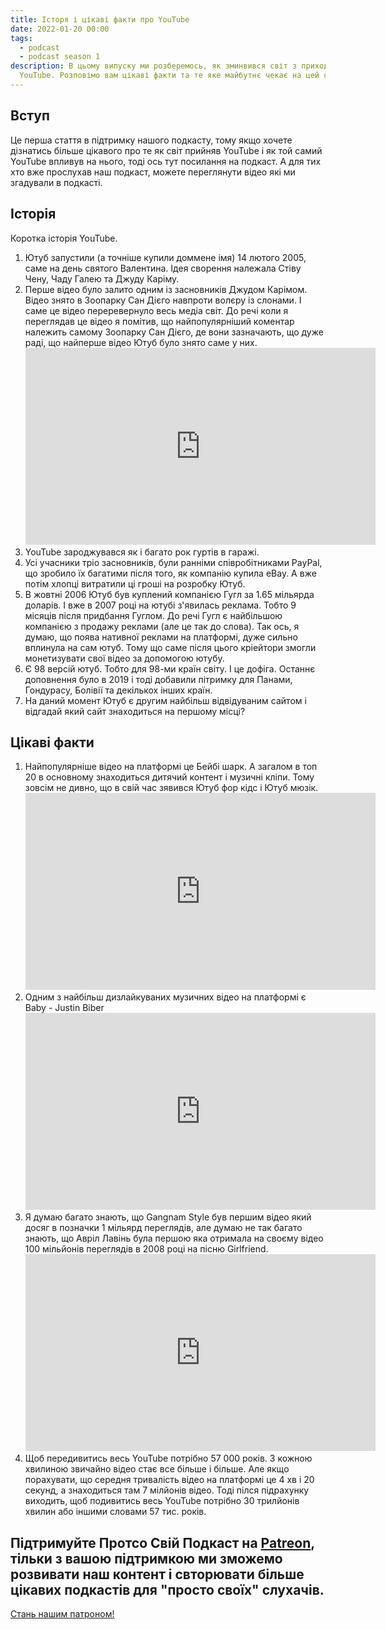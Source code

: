 ```yaml
---
title: Історя і цікаві факти про YouTube
date: 2022-01-20 00:00
tags:
  - podcast
  - podcast season 1
description: В цьому випуску ми розберемось, як зминвився світ з приходом
  YouTube. Розповімо вам цікаві факти та те яке майбутнє чекає на цей сервіс
---
```


## Вступ

Це перша стаття в підтримку нашого подкасту, тому якщо хочете дізнатись більше цікавого про те як світ прийняв YouTube і як той самий YouTube впливув на нього, тоді ось тут посилання на подкаст. А для тих хто вже прослухав наш подкаст, можете переглянути відео які ми згадували в подкасті.

## Історія

Коротка історія YouTube.

1. Ютуб запустили (а точніше купили доммене імя) 14 лютого 2005, саме на день святого Валентина. Ідея сворення належала Стіву Чену, Чаду Галею та Джуду Каріму.
2. Перше відео було залито одним із засновників Джудом Карімом. Відео знято в Зоопарку Сан Дієго навпроти волєру із слонами. І саме це відео переревернуло весь медіа світ. До речі коли я переглядав це відео я помітив, що найпопулярніший коментар належить самому Зоопарку Сан Дієго, де вони зазначають, що дуже раді, що найперше відео Ютуб було знято саме у них. <iframe width="560" height="315" src="https://www.youtube.com/embed/jNQXAC9IVRw" title="YouTube video player" frameborder="0" allow="accelerometer; autoplay; clipboard-write; encrypted-media; gyroscope; picture-in-picture" allowfullscreen></iframe>
3. YouTube зароджувався як і багато рок гуртів в гаражі.
4. Усі учасники тріо засновників, були ранніми співробітниками PayPal, що зробило їх багатими після того, як компанію купила eBay. А вже потім хлопці витратили ці гроші на розробку Ютуб.
5. В жовтні 2006 Ютуб був куплений компанією Гугл за 1.65 мільярда доларів. І вже в 2007 році на ютубі з'явилась реклама. Тобто 9 місяців після придбання Гуглом. До речі Гугл є найбільшою компанією з продажу реклами (але це так до слова). Так ось, я думаю, що поява нативної реклами на платформі, дуже сильно вплинула на сам ютуб. Тому що саме після цього кріейтори змогли монетизувати свої відео за допомогою ютубу.
6. Є 98 версій ютуб. Тобто для 98-ми країн світу. І це дофіга. Останнє доповнення було в 2019 і тоді добавили пітримку для Панами, Гондурасу, Болівії та декількох інших країн.
7. На даний момент Ютуб є другим найбільш відвідуваним сайтом і відгадай який сайт знаходиться на першому місці?

## Цікаві факти

1. Найпопулярніше відео на платформі це Бейбі шарк. А загалом в топ 20 в основному знаходиться дитячий контент і музичні кліпи. Тому зовсім не дивно, що в свій час зявився Ютуб фор кідс і Ютуб мюзік. <iframe width="560" height="315" src="https://www.youtube.com/embed/XqZsoesa55w" title="YouTube video player" frameborder="0" allow="accelerometer; autoplay; clipboard-write; encrypted-media; gyroscope; picture-in-picture" allowfullscreen></iframe>
2. Одним з найбільш дизлайкуваних музичних відео на платформі є Baby - Justin Biber <iframe width="560" height="315" src="https://www.youtube.com/embed/kffacxfA7G4" title="YouTube video player" frameborder="0" allow="accelerometer; autoplay; clipboard-write; encrypted-media; gyroscope; picture-in-picture" allowfullscreen></iframe>
3. Я думаю багато знають, що Gangnam Style був першим відео який досяг в позначки 1 мільярд переглядів, але думаю не так багато знають, що Авріл Лавінь була першою яка отримала на своєму відео 100 мільйонів переглядів в 2008 році на пісню Girlfriend. <iframe width="560" height="315" src="https://www.youtube.com/embed/Bg59q4puhmg" title="YouTube video player" frameborder="0" allow="accelerometer; autoplay; clipboard-write; encrypted-media; gyroscope; picture-in-picture" allowfullscreen></iframe>
4. Щоб передивитись весь YouTube потрібно 57 000 років. З кожною хвилиною звичайно відео стає все більше і більше. Але якщо порахувати, що середня тривалість відео на платформі це 4 хв і 20 секунд, а знаходиться там 7 мілйонів відео. Тоді пілся підрахунку виходить, щоб подивитись весь YouTube потрібно 30 трилйонів хвилин або іншими словами 57 тис. років.

## Підтримуйте Протсо Свій Подкаст на [Patreon](https://www.patreon.com/bePatron?u=66578283 "Просто свій патреон"), тільки з вашою підтримкою ми зможемо розвивати наш контент і свторювати більше цікавих подкастів для "просто своїх" слухачів.

<a href="https://www.patreon.com/bePatron?u=66578283" data-patreon-widget-type="become-patron-button">Стань нашим патроном!</a><script async src="https://c6.patreon.com/becomePatronButton.bundle.js"></script>
